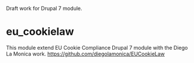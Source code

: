 Draft work for Drupal 7 module. 

# eu_cookielaw
This module extend EU Cookie Compliance Drupal 7 module with the Diego La Monica work. https://github.com/diegolamonica/EUCookieLaw
